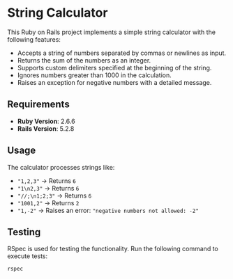 # String Calculator

This Ruby on Rails project implements a simple string calculator with the following features:

- Accepts a string of numbers separated by commas or newlines as input.
- Returns the sum of the numbers as an integer.
- Supports custom delimiters specified at the beginning of the string.
- Ignores numbers greater than 1000 in the calculation.
- Raises an exception for negative numbers with a detailed message.

## Requirements

- **Ruby Version**: 2.6.6  
- **Rails Version**: 5.2.8  

## Usage

The calculator processes strings like:  
- `"1,2,3"` → Returns `6`  
- `"1\n2,3"` → Returns `6`  
- `"//;\n1;2;3"` → Returns `6`  
- `"1001,2"` → Returns `2`  
- `"1,-2"` → Raises an error: `"negative numbers not allowed: -2"`  

## Testing

RSpec is used for testing the functionality. Run the following command to execute tests:  
```bash
rspec